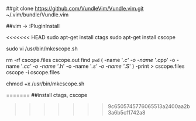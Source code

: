 
##git clone https://github.com/VundleVim/Vundle.vim.git ~/.vim/bundle/Vundle.vim

##vim -> :PluginInstall 

<<<<<<< HEAD
sudo apt-get install ctags
sudo apt-get install cscope 

sudo vi /usr/bin/mkcscope.sh

rm -rf cscope.files cscope.out
find `pwd` \( -name '*.c' -o -name '*.cpp' -o -name '*.cc' -o -name '*.h' -o -name '*.s' -o -name '*.S' \) -print > cscope.files
cscope -i cscope.files

chmod +x /usr/bin/mkcscope.sh

=======
##install ctags, cscope
>>>>>>> 9c6505745776065513a2400aa2b3a6b5cf1742a8
